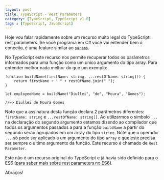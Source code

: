 ```yaml
---
layout: post
title: TypeScript - Rest Parameters
category: [TypeScript, TypeScript v1.0]
tags : [TypeScript, JavaScript]
---
```


Hoje vou falar rapidamente sobre um recurso muito legal do TypeScript: rest parameters. Se você programa em C# você vai entender bem o conceito, é uma feature similar ao [`params`](https://msdn.microsoft.com/en-us/library/w5zay9db.aspx).

No TypeScript este recurso nos permite recuperar todos os parâmetros informados para uma função como um unico argumento do tipo array. Para entender melhor nada melhor do que um exemplo:

```
function buildName(firstName: string, ...restOfName: string[]) {
	return firstName + " " + restOfName.join(" ");
}

let employeeName = buildName("Diullei", "de", "Moura", "Gomes");

//=> Diullei de Moura Gomes
```

Note que a assinatura desta função declara 2 parâmetros diferentes: `firstName: string` e `...restOfName: string[]`. Ao utilizarmos o símbolo `...` na declaração do segundo argumento estamos dizendo ao compilador que todos os argumentos passados a para a função `buildName` a partir do segundo serão agrupados em um array do tipo `string`. Note que o operador `...` só pode ser aplicado a um argumento do tipo `array` e que este precisa ser sempre o ultimo argumento da função. Este recurso é chamado de `Rest Parameter`.

Este não é um recurso original do TypeScript e já havia sido definido para o ES6 ([para saber mais sobre rest parameters no ES6](https://developer.mozilla.org/pt-BR/docs/Web/JavaScript/Reference/Functions/rest_parameters)).

Abraços!

